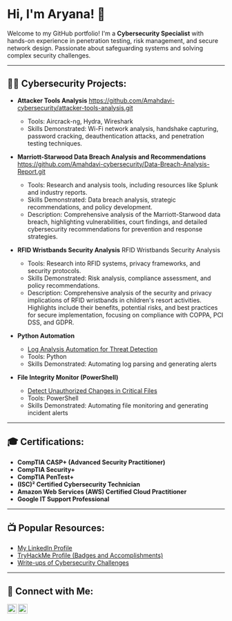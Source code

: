 <h1>Hi, I'm Aryana! 👋</h1>

Welcome to my GitHub portfolio! I'm a **Cybersecurity Specialist** with hands-on experience in penetration testing, risk management, and secure network design. Passionate about safeguarding systems and solving complex security challenges.

---

<h2>👨‍💻 Cybersecurity Projects:</h2>

- <b>Attacker Tools Analysis</b>
  https://github.com/Amahdavi-cybersecurity/attacker-tools-analysis.git
  - Tools: Aircrack-ng, Hydra, Wireshark  
  - Skills Demonstrated: Wi-Fi network analysis, handshake capturing, password cracking, deauthentication attacks, and penetration testing techniques.  

- <b>Marriott-Starwood Data Breach Analysis and Recommendations</b> https://github.com/Amahdavi-cybersecurity/Data-Breach-Analysis-Report.git
 
  - Tools: Research and analysis tools, including resources like Splunk and industry reports.
  - Skills Demonstrated: Data breach analysis, strategic recommendations, and policy development.
  - Description: Comprehensive analysis of the Marriott-Starwood data breach, highlighting vulnerabilities, court findings, and detailed cybersecurity recommendations for prevention and response strategies.
  

- <b>RFID Wristbands Security Analysis</b> RFID Wristbands Security Analysis

  - Tools: Research into RFID systems, privacy frameworks, and security protocols.
  - Skills Demonstrated: Risk analysis, compliance assessment, and policy recommendations.  
  - Description: Comprehensive analysis of the security and privacy implications of RFID wristbands in children's resort activities. Highlights include their benefits, potential risks, and best practices for secure implementation, focusing on compliance with COPPA, PCI DSS, and GDPR.
     
- <b>Python Automation</b>
  - [Log Analysis Automation for Threat Detection](#)  
  - Tools: Python  
  - Skills Demonstrated: Automating log parsing and generating alerts

- <b>File Integrity Monitor (PowerShell)</b>
  - [Detect Unauthorized Changes in Critical Files](#)  
  - Tools: PowerShell  
  - Skills Demonstrated: Automating file monitoring and generating incident alerts

---

<h2>🎓 Certifications:</h2>

- **CompTIA CASP+ (Advanced Security Practitioner)**
- **CompTIA Security+**
- **CompTIA PenTest+**
- **(ISC)² Certified Cybersecurity Technician**
- **Amazon Web Services (AWS) Certified Cloud Practitioner**
- **Google IT Support Professional**

---

<h2>📺 Popular Resources:</h2>

- [My LinkedIn Profile](https://linkedin.com/in/aryanamahdavi)
- [TryHackMe Profile (Badges and Accomplishments)](#)  
- [Write-ups of Cybersecurity Challenges](#)  

---

<h2> 🤳 Connect with Me:</h2>

[<img align="left" alt="AryanaMahdavi | LinkedIn" width="22px" src="https://cdn.jsdelivr.net/npm/simple-icons@v3/icons/linkedin.svg" />][linkedin]
[<img align="left" alt="AryanaMahdavi | Email" width="22px" src="https://cdn.jsdelivr.net/npm/simple-icons@v3/icons/mail-dot-ru.svg" />][email]

[linkedin]: https://linkedin.com/in/aryanamahdavi
[email]: mailto:aryanamahdavi481@gmail.com
